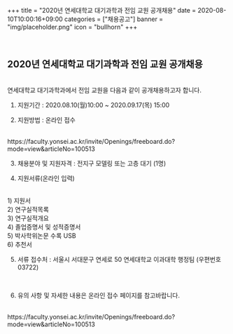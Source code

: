 +++
title = "2020년 연세대학교 대기과학과 전임 교원 공개채용"
date = 2020-08-10T10:00:16+09:00
categories = ["채용공고"]
banner = "img/placeholder.png"
icon = "bullhorn"
+++
<!--more-->

<br>
<h2> 2020년 연세대학교 대기과학과 전임 교원 공개채용
</h2>
<br>
연세대학교 대기과학과에서 전임 교원을 다음과 같이 공개채용하고자 합니다.

1. 지원기간 : 2020.08.10(월)10:00 ~ 2020.09.17(목) 15:00

2. 지원방법 : 온라인 접수
<br>
https://faculty.yonsei.ac.kr/invite/Openings/freeboard.do?mode=view&articleNo=100513

3. 채용분야 및 지원자격 : 전지구 모델링 또는 고층 대기 (1명)


4. 지원서류(온라인 입력)
<br>
  1) 지원서
<br>
  2) 연구실적목록
<br>
  3) 연구실적개요
<br>
  4) 졸업증명서 및 성적증명서
<br>
  5) 박사학위논문 수록 USB
<br>
  6) 추천서

5. 서류 접수처 : 서울시 서대문구 연세로 50 연세대학교 이과대학 행정팀 (우편번호 03722)
<br>

6. 유의 사항 및 자세한 내용은 온라인 접수 페이지를 참고바랍니다.
<br>
   https://faculty.yonsei.ac.kr/invite/Openings/freeboard.do?mode=view&articleNo=100513
<br>

<br>
<br>
<br>
